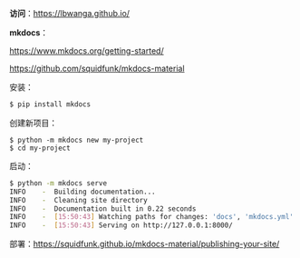 **访问**：https://lbwanga.github.io/



**mkdocs**：

https://www.mkdocs.org/getting-started/

https://github.com/squidfunk/mkdocs-material

安装：

```sh
$ pip install mkdocs
```

创建新项目：

```shell
$ python -m mkdocs new my-project
$ cd my-project
```

启动：

```sh
$ python -m mkdocs serve
INFO    -  Building documentation...
INFO    -  Cleaning site directory
INFO    -  Documentation built in 0.22 seconds
INFO    -  [15:50:43] Watching paths for changes: 'docs', 'mkdocs.yml'
INFO    -  [15:50:43] Serving on http://127.0.0.1:8000/
```

部署：https://squidfunk.github.io/mkdocs-material/publishing-your-site/

